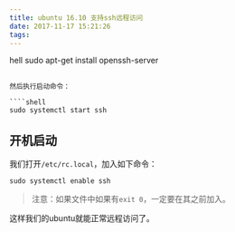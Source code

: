 ```yaml
---
title: ubuntu 16.10 支持ssh远程访问
date: 2017-11-17 15:21:26
tags:
---
```

hell
sudo apt-get install openssh-server
````

然后执行启动命令：

````shell
sudo systemctl start ssh
````

## 开机启动

我们打开`/etc/rc.local`，加入如下命令：

````shell
sudo systemctl enable ssh
````

> 注意：如果文件中如果有`exit 0`，一定要在其之前加入。

这样我们的ubuntu就能正常远程访问了。
